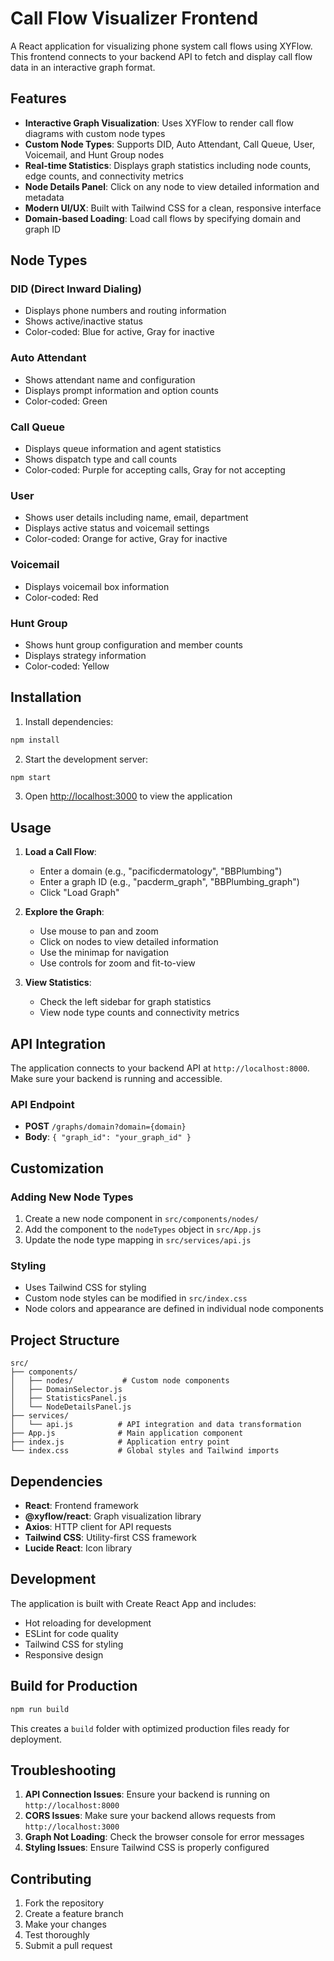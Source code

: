 # Call Flow Visualizer Frontend

A React application for visualizing phone system call flows using XYFlow. This frontend connects to your backend API to fetch and display call flow data in an interactive graph format.

## Features

- **Interactive Graph Visualization**: Uses XYFlow to render call flow diagrams with custom node types
- **Custom Node Types**: Supports DID, Auto Attendant, Call Queue, User, Voicemail, and Hunt Group nodes
- **Real-time Statistics**: Displays graph statistics including node counts, edge counts, and connectivity metrics
- **Node Details Panel**: Click on any node to view detailed information and metadata
- **Modern UI/UX**: Built with Tailwind CSS for a clean, responsive interface
- **Domain-based Loading**: Load call flows by specifying domain and graph ID

## Node Types

### DID (Direct Inward Dialing)
- Displays phone numbers and routing information
- Shows active/inactive status
- Color-coded: Blue for active, Gray for inactive

### Auto Attendant
- Shows attendant name and configuration
- Displays prompt information and option counts
- Color-coded: Green

### Call Queue
- Displays queue information and agent statistics
- Shows dispatch type and call counts
- Color-coded: Purple for accepting calls, Gray for not accepting

### User
- Shows user details including name, email, department
- Displays active status and voicemail settings
- Color-coded: Orange for active, Gray for inactive

### Voicemail
- Displays voicemail box information
- Color-coded: Red

### Hunt Group
- Shows hunt group configuration and member counts
- Displays strategy information
- Color-coded: Yellow

## Installation

1. Install dependencies:
```bash
npm install
```

2. Start the development server:
```bash
npm start
```

3. Open [http://localhost:3000](http://localhost:3000) to view the application

## Usage

1. **Load a Call Flow**: 
   - Enter a domain (e.g., "pacificdermatology", "BBPlumbing")
   - Enter a graph ID (e.g., "pacderm_graph", "BBPlumbing_graph")
   - Click "Load Graph"

2. **Explore the Graph**:
   - Use mouse to pan and zoom
   - Click on nodes to view detailed information
   - Use the minimap for navigation
   - Use controls for zoom and fit-to-view

3. **View Statistics**:
   - Check the left sidebar for graph statistics
   - View node type counts and connectivity metrics

## API Integration

The application connects to your backend API at `http://localhost:8000`. Make sure your backend is running and accessible.

### API Endpoint
- **POST** `/graphs/domain?domain={domain}`
- **Body**: `{ "graph_id": "your_graph_id" }`

## Customization

### Adding New Node Types
1. Create a new node component in `src/components/nodes/`
2. Add the component to the `nodeTypes` object in `src/App.js`
3. Update the node type mapping in `src/services/api.js`

### Styling
- Uses Tailwind CSS for styling
- Custom node styles can be modified in `src/index.css`
- Node colors and appearance are defined in individual node components

## Project Structure

```
src/
├── components/
│   ├── nodes/           # Custom node components
│   ├── DomainSelector.js
│   ├── StatisticsPanel.js
│   └── NodeDetailsPanel.js
├── services/
│   └── api.js          # API integration and data transformation
├── App.js              # Main application component
├── index.js            # Application entry point
└── index.css           # Global styles and Tailwind imports
```

## Dependencies

- **React**: Frontend framework
- **@xyflow/react**: Graph visualization library
- **Axios**: HTTP client for API requests
- **Tailwind CSS**: Utility-first CSS framework
- **Lucide React**: Icon library

## Development

The application is built with Create React App and includes:
- Hot reloading for development
- ESLint for code quality
- Tailwind CSS for styling
- Responsive design

## Build for Production

```bash
npm run build
```

This creates a `build` folder with optimized production files ready for deployment.

## Troubleshooting

1. **API Connection Issues**: Ensure your backend is running on `http://localhost:8000`
2. **CORS Issues**: Make sure your backend allows requests from `http://localhost:3000`
3. **Graph Not Loading**: Check the browser console for error messages
4. **Styling Issues**: Ensure Tailwind CSS is properly configured

## Contributing

1. Fork the repository
2. Create a feature branch
3. Make your changes
4. Test thoroughly
5. Submit a pull request
